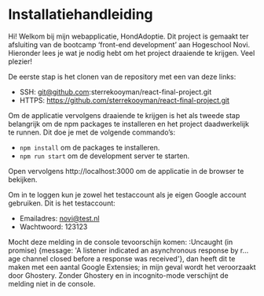 # Installatiehandleiding

Hi! Welkom bij mijn webapplicatie, HondAdoptie. Dit project is gemaakt ter afsluiting van de bootcamp ‘front-end
development’ aan Hogeschool Novi. Hieronder lees je wat je nodig hebt om het project draaiende te krijgen. Veel plezier!

De eerste stap is het clonen van de repository met een van deze links:

- SSH: git@github.com:sterrekooyman/react-final-project.git
- HTTPS: https://github.com/sterrekooyman/react-final-project.git

Om de applicatie vervolgens draaiende te krijgen is het als tweede stap belangrijk om de npm packages te installeren en het project
daadwerkelijk te runnen. Dit doe je met de volgende commando’s:

- `npm install` om de packages te installeren.
- `npm run start` om de development server te starten.

Open vervolgens http://localhost:3000 om de applicatie in de browser te bekijken.

Om in te loggen kun je zowel het testaccount als je eigen Google account gebruiken. Dit is het testaccount:

- Emailadres: novi@test.nl
- Wachtwoord: 123123

Mocht deze melding in de console tevoorschijn komen: :Uncaught (in promise) {message: 'A listener indicated an
asynchronous response by r…age channel closed before a response was received'}, dan heeft dit te maken met een aantal
Google Extensies; in mijn geval wordt het veroorzaakt door Ghostery. Zonder Ghostery en in incognito-mode verschijnt de
melding niet in de console.

